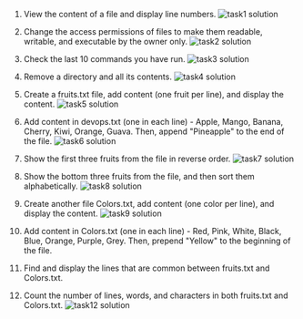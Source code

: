 1) View the content of a file and display line numbers.
![task1 solution](https://github.com/user-attachments/assets/e014aa6a-0918-4a1a-a344-72b89451b134)


2) Change the access permissions of files to make them readable, writable, and executable by the owner only.
![task2 solution](https://github.com/user-attachments/assets/2864c99d-9136-4a9a-bd82-61ba38b3e743)


3) Check the last 10 commands you have run.
![task3 solution](https://github.com/user-attachments/assets/93c88561-5104-449c-9b00-7f30f8ac0c08)


4) Remove a directory and all its contents.
![task4 solution](https://github.com/user-attachments/assets/8842fc40-fd45-4b15-b1a2-391879a658e8)


5) Create a fruits.txt file, add content (one fruit per line), and display the content.
![task5 solution](https://github.com/user-attachments/assets/3826b1d0-379b-4fc0-9810-227a7336a419)

6) Add content in devops.txt (one in each line) - Apple, Mango, Banana, Cherry, Kiwi, Orange, Guava. Then, append "Pineapple" to the end of the file.
![task6 solution](https://github.com/user-attachments/assets/0ae3c50c-b190-43dd-9562-6b08101a8b6d)

7) Show the first three fruits from the file in reverse order.
![task7 solution](https://github.com/user-attachments/assets/aa67ce73-94ad-4022-920e-58df68cc03eb)

8) Show the bottom three fruits from the file, and then sort them alphabetically.
![task8 solution](https://github.com/user-attachments/assets/f8245528-92c2-4660-be21-15dcb6bd62b6)

9) Create another file Colors.txt, add content (one color per line), and display the content.
![task9 solution](https://github.com/user-attachments/assets/e86ed8e3-bf9d-4a2d-8075-2ffccc393730)

10) Add content in Colors.txt (one in each line) - Red, Pink, White, Black, Blue, Orange, Purple, Grey. Then, prepend "Yellow" to the beginning of the file.



11) Find and display the lines that are common between fruits.txt and Colors.txt.








12) Count the number of lines, words, and characters in both fruits.txt and Colors.txt.
![task12 solution](https://github.com/user-attachments/assets/abdf40c2-f942-45b2-960f-e5b4354498c9)

